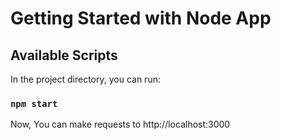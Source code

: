 # Getting Started with Node App

## Available Scripts

In the project directory, you can run:

### `npm start`

Now, You can make requests to http://localhost:3000
